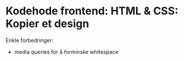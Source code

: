 # Kodehode frontend: HTML & CSS: Kopier et design
Enkle forbedringer:
* media queries for å forminske whitespace